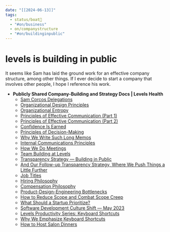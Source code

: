 ```yaml
---
date: "[[2024-06-13]]"
tags:
  - status/boat🚤
  - "#on/business"
  - on/companystructure
  - "#on/buildinginpublic"
---
```

# levels is building in public

It seems like Sam has laid the ground work for an effective company structure, among other things.
If I ever decide to start a company that involves other people, I hope I reference his work.


- **Publicly Shared Company-Building and Strategy Docs | Levels Health**  
    - [Sam Corcos Delegations](https://levelshealth.notion.site/Sam-Corcos-Delegations-PUBLIC-8dbb1de9282a45adb8821838b18b2e66)
    - [Organizational Design Principles](https://www.notion.so/levelshealth/Levels-Organizational-Design-Principles-June-2021-e5f44614e50349498ab10b6359609f51)
    - [Organizational Entropy](https://levelshealth.notion.site/Organizational-Entropy-June-2022-825374de27034027939ce325b57ee00f)
    - [Principles of Effective Communication (Part 1)](https://www.notion.so/levelshealth/Principles-of-Effective-Communication-August-2021-1067bf83174442f1bdf86b871f94be11)
    - [Principles of Effective Communication (Part 2)](https://www.notion.so/levelshealth/Principles-of-Effective-Communication-Solving-for-Synchronicity-October-2021-91bf08193e1447268e9f67b0b1efe72f)
    - [Confidence Is Earned](https://www.notion.so/levelshealth/Confidence-is-Earned-May-2022-c792bebee4124278a5115ae294299df1)
    - [Principles of Decision-Making](https://www.notion.so/levelshealth/DRAFT-Principles-of-Decision-Making-October-2021-e6c8a50683da4ced867eaa25d72a9301)
    - [Why We Write Such Long Memos](https://levelshealth.notion.site/DRAFT-Long-Form-Memos-and-Decision-Making-February-2022-8008d472cb4c462a91bebeadcff94763)
    - [Internal Communications Principles](https://www.notion.so/levelshealth/Internal-Communications-Comms-from-First-Principles-August-2020-b9004960bd254d1b8ec5d36ca9ccac9a)
    - [How We Do Meetings](https://www.notion.so/levelshealth/How-Levels-Does-Meetings-7494df9281bf4bb8ac16b97a291e4cb6)
    - [Team Building at Levels](https://levelshealth.notion.site/Team-Building-at-Levels-December-2021-0c17a49b90484f3798d8b37c9deb803b)
    - [Transparency Strategy — Building in Public](https://levelshealth.notion.site/Levels-Transparency-Strategy-Build-in-Public-February-2021-bacc540449f540278735394977879e7f)
    - [And Our Follow-up Transparency Strategy, Where We Push Things a Little Further](https://levelshealth.notion.site/Levels-Transparency-Strategy-June-2023-4fa985468b154bae97a01450d267ccd9?pvs=4)
    - [Job Titles](https://www.notion.so/levelshealth/Job-Titles-at-Levels-September-2021-cdec55685c9d4785962919e09f3f3c2e)
    - [Hiring Philosophy](https://www.notion.so/levelshealth/Levels-Hiring-Philosophy-June-2021-8004a5b6b69b4a5797c1aa42d19fe553)
    - [Compensation Philosophy](https://levelshealth.notion.site/Levels-Compensation-Philosophy-April-2023-208eb2dd63164951bc9ad1a88661fa97?pvs=4)
    - [Product-Design-Engineering Bottlenecks](https://levelshealth.notion.site/Product-Design-Engineering-Bottlenecks-November-2022-e1ebdc6269c2432b9c07637de515290d?pvs=4)
    - [How to Reduce Scope and Combat Scope Creep](https://levelshealth.notion.site/How-to-Reduce-Scope-and-Combat-Scope-Creep-1b40ac5455c9439296e185565363edc2?pvs=4)
    - [What Should a Startup Prioritize?](https://levelshealth.notion.site/What-Should-a-Startup-Prioritize-bbe1369c21b643d3bbed0e4d1859b286?pvs=4)
    - [Software Development Culture Shift — May 2023](https://levelshealth.notion.site/Software-Development-Culture-Shift-May-2023-ca2c115007614c07b924486876764ac9?pvs=4)
    - [Levels Productivity Series: Keyboard Shortcuts](https://www.loom.com/share/50c1eb907cc848acad72ca59a62683ff)
    - [Why We Emphasize Keyboard Shortcuts](https://levelshealth.notion.site/Shortcut-All-the-Things-Why-We-Emphasize-Keyboard-Shortcuts-7d6c07b4a3d3443c8879c2a770ef9a1a)
    - [How to Host Salon Dinners](https://levelshealth.notion.site/How-to-Host-Salon-Dinners-66d235f4a3394b7bbdef0a7bedf29af5)



